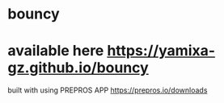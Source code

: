 # bouncy
# available here https://yamixa-gz.github.io/bouncy
built with using PREPROS APP https://prepros.io/downloads
